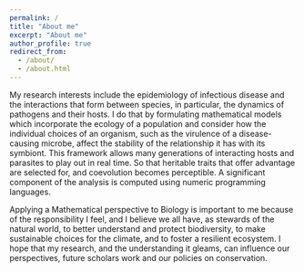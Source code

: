 ```yaml
---
permalink: /
title: "About me"
excerpt: "About me"
author_profile: true
redirect_from: 
  - /about/
  - /about.html
---
```

My research interests include the epidemiology of infectious disease and the interactions that form between species, in particular, the dynamics of pathogens and their hosts. I do that by formulating mathematical models which incorporate the ecology of a population and consider how the individual choices of an organism, such as the virulence of a disease-causing microbe, affect the stability of the relationship it has with its symbiont. This framework allows many generations of interacting hosts and parasites to play out in real time. So that heritable traits that offer advantage are selected for, and coevolution becomes perceptible. A significant component of the analysis is computed using numeric programming languages.

Applying a Mathematical perspective to Biology is important to me because of the responsibility I feel, and I believe we all have, as stewards of the natural world, to better understand and protect biodiversity, to make sustainable choices for the climate, and to foster a resilient ecosystem. I hope that my research, and the understanding it gleams, can influence our perspectives, future scholars work and our policies on conservation.
